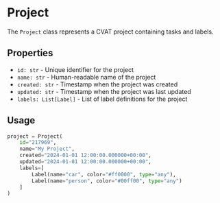 # Project

The `Project` class represents a CVAT project containing tasks and labels.

## Properties

- `id: str` - Unique identifier for the project
- `name: str` - Human-readable name of the project
- `created: str` - Timestamp when the project was created
- `updated: str` - Timestamp when the project was last updated
- `labels: List[Label]` - List of label definitions for the project

## Usage

```python
project = Project(
    id="217969",
    name="My Project",
    created="2024-01-01 12:00:00.000000+00:00",
    updated="2024-01-01 12:00:00.000000+00:00",
    labels=[
        Label(name="car", color="#ff0000", type="any"),
        Label(name="person", color="#00ff00", type="any")
    ]
)
```
